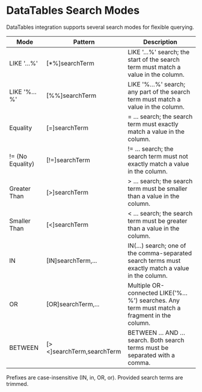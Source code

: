 # DataTables Search Modes

DataTables integration supports several search modes for flexible querying.

| Mode                | Pattern                  | Description                                                                                       |
|---------------------|-------------------------|---------------------------------------------------------------------------------------------------|
| LIKE '…%'           | [*%]searchTerm          | LIKE '…%' search; the start of the search term must match a value in the column.                  |
| LIKE '%…%'          | [%%]searchTerm          | LIKE '%…%' search; any part of the search term must match a value in the column.                  |
| Equality            | [=]searchTerm           | = … search; the search term must exactly match a value in the column.                             |
| != (No Equality)    | [!=]searchTerm          | != … search; the search term must not exactly match a value in the column.                        |
| Greater Than        | [>]searchTerm           | > … search; the search term must be smaller than a value in the column.                           |
| Smaller Than        | [<]searchTerm           | < … search; the search term must be greater than a value in the column.                           |
| IN                  | [IN]searchTerm,...      | IN(…) search; one of the comma-separated search terms must exactly match a value in the column.   |
| OR                  | [OR]searchTerm,...      | Multiple OR-connected LIKE('%…%') searches. Any term must match a fragment in the column.         |
| BETWEEN             | [><]searchTerm,searchTerm | BETWEEN … AND … search. Both search terms must be separated with a comma.                        |

Prefixes are case-insensitive (IN, in, OR, or). Provided search terms are trimmed.
